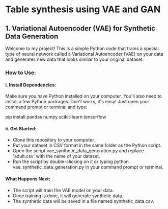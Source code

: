 # Table synthesis using VAE and GAN
## 1. Variational Autoencoder (VAE) for Synthetic Data Generation
Welcome to my project! This is a simple Python code that trains a special type of neural network called a Variational Autoencoder (VAE) on your data and generates new data that looks similar to your original dataset.

### How to Use:

#### i. Install Dependencies:
Make sure you have Python installed on your computer. You'll also need to install a few Python packages. Don't worry, it's easy! Just open your command prompt or terminal and type: 

pip install pandas numpy scikit-learn tensorflow

#### ii. Get Started:
- Clone this repository to your computer.
- Put your dataset in CSV format in the same folder as the Python script.
- Open the script vae_synthetic_data_generation.py and replace 'adult.csv' with the name of your dataset.
- Run the script by double-clicking on it or typing python vae_synthetic_data_generation.py in your command prompt or terminal.

#### What Happens Next:
- The script will train the VAE model on your data.
- Once training is done, it will generate synthetic data.
- The synthetic data will be saved in a file named synthetic_data.csv.



